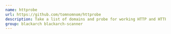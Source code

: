```yaml
---
name: httprobe
url: https://github.com/tomnomnom/httprobe
description: Take a list of domains and probe for working HTTP and HTTPS servers.
group: blackarch blackarch-scanner
---
```

